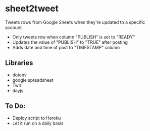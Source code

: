 # sheet2tweet

Tweets rows from Google Sheets when they're updated to a specific account

-   Only tweets row when column "PUBLISH" is set to "READY"
-   Updates the value of "PUBLISH" to "TRUE" after posting
-   Adds date and time of post to "TIMESTAMP" column

## Libraries

-   dotenv
-   google spreadsheet
-   Twit
-   dayjs

## To Do:

-   Deploy script to Heroku
-   Let it run on a daily basis
